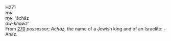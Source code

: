 H271  
אחז  
אָחָז ‎ ‘âchâz  
*aw-khawz‘*  
From [270](h0270) *possessor*; *Achaz*, the name of a Jewish king and of
an Israelite: - Ahaz.  

